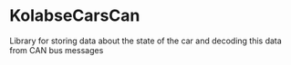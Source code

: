 # KolabseCarsCan
Library for storing data about the state of the car and decoding this data from CAN bus messages
